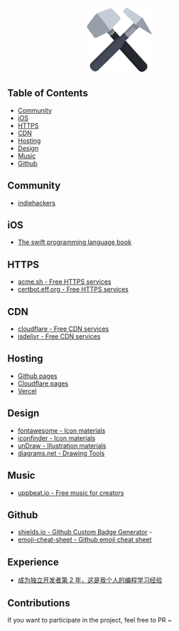<div align="center">
  <img src="./hammer.png" width="150px">
</div>

## Table of Contents

- [Community](#Community)
- [iOS](#iOS)
- [HTTPS](#HTTPS)
- [CDN](#CDN)
- [Hosting](#Hosting)
- [Design](#Design)
- [Music](#Music)
- [Github](#Github)


## Community
- [indiehackers](https://www.indiehackers.com/)

## iOS
- [The swift programming language book](https://docs.swift.org/swift-book/)

## HTTPS
- [acme.sh - Free HTTPS services ](https://github.com/acmesh-official/acme.sh)
- [certbot.eff.org - Free HTTPS services  ](https://certbot.eff.org/)

## CDN
- [cloudflare - Free CDN services](https://www.cloudflare.com/zh-cn/cdn/)
- [jsdelivr  - Free CDN services](https://www.jsdelivr.com/)

## Hosting
- [Github pages](https://pages.github.com/)
- [Cloudflare pages](https://pages.cloudflare.com/)
- [Vercel](https://vercel.com/)
## Design
- [fontawesome - Icon materials ](https://fontawesome.com/)
- [iconfinder - Icon materials ](https://www.iconfinder.com/)
- [unDraw - Illustration materials](https://undraw.co/illustrations)
- [diagrams.net - Drawing Tools](https://app.diagrams.net/)

## Music
- [uppbeat.io - Free music for creators](https://uppbeat.io/)

## Github
- [shields.io - Github Custom Badge Generator](https://shields.io/) -
- [emoji-cheat-sheet - Github emoji cheat sheet](https://github.com/ikatyang/emoji-cheat-sheet#table-of-contents)

## Experience
- [成为独立开发者第 2 年，这是我个人的编程学习经验](https://sspai.com/post/37643)

## Contributions
If you want to participate in the project, feel free to PR ~
